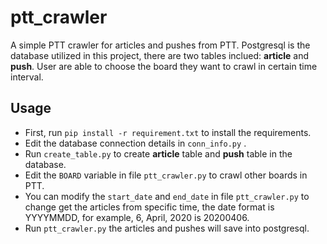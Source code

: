 # ptt_crawler
A simple PTT crawler for articles and pushes from PTT. 
Postgresql is the database utilized in this project, there are two tables inclued: 
**article** and **push**. User are able to choose the board they want to crawl in certain time interval.

## Usage
* First, run ``` pip install -r requirement.txt ``` to install the requirements.
* Edit the database connection details in ```conn_info.py``` .
* Run ```create_table.py``` to create **article** table and **push** table in the database.
* Edit the ```BOARD``` variable in file ```ptt_crawler.py``` to crawl other boards in PTT.
* You can modify the ```start_date``` and ```end_date``` in file ```ptt_crawler.py``` to change get the articles from specific time, the date format is YYYYMMDD, for example, 6, April, 2020 is 20200406.
* Run ```ptt_crawler.py``` the articles and pushes will save into postgresql.
